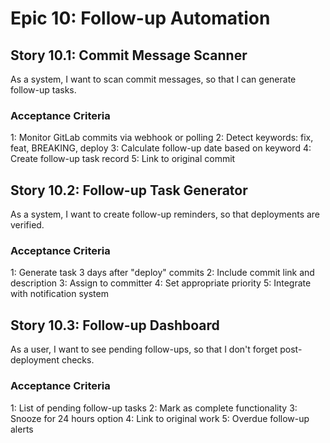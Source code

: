 # Epic 10: Follow-up Automation

## Story 10.1: Commit Message Scanner

As a system,
I want to scan commit messages,
so that I can generate follow-up tasks.

### Acceptance Criteria

1: Monitor GitLab commits via webhook or polling
2: Detect keywords: fix, feat, BREAKING, deploy
3: Calculate follow-up date based on keyword
4: Create follow-up task record
5: Link to original commit

## Story 10.2: Follow-up Task Generator

As a system,
I want to create follow-up reminders,
so that deployments are verified.

### Acceptance Criteria

1: Generate task 3 days after "deploy" commits
2: Include commit link and description
3: Assign to committer
4: Set appropriate priority
5: Integrate with notification system

## Story 10.3: Follow-up Dashboard

As a user,
I want to see pending follow-ups,
so that I don't forget post-deployment checks.

### Acceptance Criteria

1: List of pending follow-up tasks
2: Mark as complete functionality
3: Snooze for 24 hours option
4: Link to original work
5: Overdue follow-up alerts
